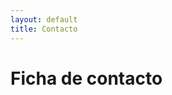 ```yaml
---
layout: default 
title: Contacto
---
```


# Ficha de contacto

<script type="text/javascript" src="http://form.jotformeu.com/jsform/30592045411344"> </script>
